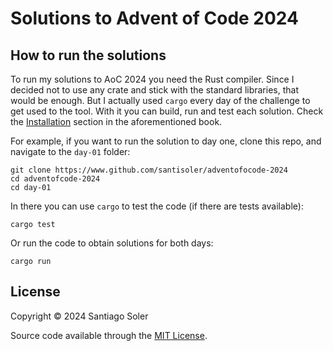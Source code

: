 # Solutions to Advent of Code 2024

## How to run the solutions

To run my solutions to AoC 2024 you need the Rust compiler. Since I decided not
to use any crate and stick with the standard libraries, that would be enough.
But I actually used `cargo` every day of the challenge to get used to the tool.
With it you can build, run and test each solution.
Check the
[Installation](https://doc.rust-lang.org/book/ch01-01-installation.html)
section in the aforementioned book.

For example, if you want to run the solution to day one, clone this repo,
and navigate to the `day-01` folder:

```
git clone https://www.github.com/santisoler/adventofocode-2024
cd adventofcode-2024
cd day-01
```

In there you can use `cargo` to test the code (if there are tests available):

```
cargo test
```

Or run the code to obtain solutions for both days:

```
cargo run
```

## License

Copyright © 2024 Santiago Soler

Source code available through the [MIT License](LICENSE).
